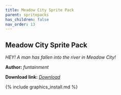 ```yaml
---
title: Meadow City Sprite Pack
parent: spritepacks
has_children: false
nav_order: 13
---
```


## Meadow City Sprite Pack
*HEY! A man has fallen into the river in Meadow City!*

**Author:** *funtainment*

 **Download link:** *[Download](https://drive.google.com/file/d/1kbGWh5o3Si03nYZs1k15lj9fvcWPaje0/view?usp=sharing)*

{% include graphics_install.md %}
